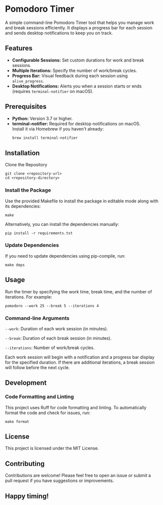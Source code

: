 # Pomodoro Timer

A simple command-line Pomodoro Timer tool that helps you manage work and break sessions efficiently. It displays a progress bar for each session and sends desktop notifications to keep you on track.

## Features

- **Configurable Sessions:** Set custom durations for work and break sessions.
- **Multiple Iterations:** Specify the number of work/break cycles.
- **Progress Bar:** Visual feedback during each session using `alive_progress`.
- **Desktop Notifications:** Alerts you when a session starts or ends (requires `terminal-notifier` on macOS).

## Prerequisites

- **Python:** Version 3.7 or higher.
- **terminal-notifier:** Required for desktop notifications on macOS.  
  Install it via Homebrew if you haven't already:
  ```bash
  brew install terminal-notifier
  ```

## Installation
Clone the Repository

```
git clone <repository-url>
cd <repository-directory>
```

### Install the Package
Use the provided Makefile to install the package in editable mode along with its dependencies:

```
make
```
Alternatively, you can install the dependencies manually:

```
pip install -r requirements.txt
```
### Update Dependencies

If you need to update dependencies using pip-compile, run:

```
make deps
```
## Usage
Run the timer by specifying the work time, break time, and the number of iterations. For example:

```
pomodoro --work 25 --break 5 --iterations 4
```
### Command-line Arguments
```--work```: Duration of each work session (in minutes).

```--break```: Duration of each break session (in minutes).

```--iterations```: Number of work/break cycles.

Each work session will begin with a notification and a progress bar display for the specified duration. If there are additional iterations, a break session will follow before the next cycle.

## Development
### Code Formatting and Linting
This project uses Ruff for code formatting and linting. To automatically format the code and check for issues, run:

```
make format
```

## License
This project is licensed under the MIT License.

## Contributing
Contributions are welcome! Please feel free to open an issue or submit a pull request if you have suggestions or improvements.

## Happy timing!
